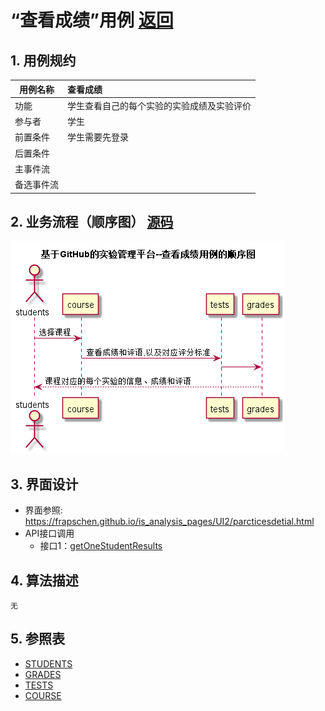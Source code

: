 ﻿# “查看成绩”用例 [返回](../README.md)
## 1. 用例规约

|用例名称|查看成绩|
|-------|:-------------|
|功能|学生查看自己的每个实验的实验成绩及实验评价|
|参与者|学生|
|前置条件|学生需要先登录|
|后置条件| |
|主事件流| |
|备选事件流| |

## 2. 业务流程（顺序图） [源码](../src/sequenceInquiry.puml)
![sequence1](../imgs/sequenceInquiry.png) 

## 3. 界面设计
- 界面参照: https://frapschen.github.io/is_analysis_pages/UI2/parcticesdetial.html
- API接口调用
    - 接口1：[getOneStudentResults](../interface/getOneStudentResults.md) 

## 4. 算法描述
    无
    
## 5. 参照表
- [STUDENTS](../Database.md/#STUDENTS)
- [GRADES](../Database.md/#GRADES)
- [TESTS](../Database.md/#TESTS)
- [COURSE](../Database.md/#COURSE)
